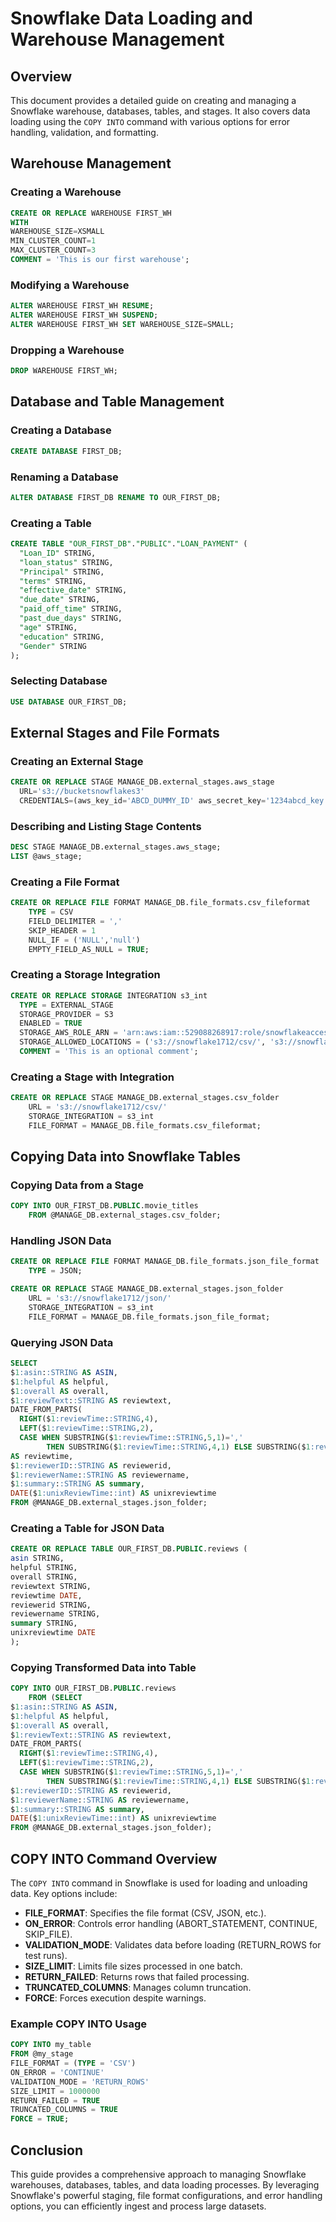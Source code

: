 # Snowflake Data Loading and Warehouse Management

## Overview
This document provides a detailed guide on creating and managing a Snowflake warehouse, databases, tables, and stages. It also covers data loading using the `COPY INTO` command with various options for error handling, validation, and formatting.

## Warehouse Management

### Creating a Warehouse
```sql
CREATE OR REPLACE WAREHOUSE FIRST_WH
WITH
WAREHOUSE_SIZE=XSMALL
MIN_CLUSTER_COUNT=1
MAX_CLUSTER_COUNT=3
COMMENT = 'This is our first warehouse';
```

### Modifying a Warehouse
```sql
ALTER WAREHOUSE FIRST_WH RESUME;
ALTER WAREHOUSE FIRST_WH SUSPEND;
ALTER WAREHOUSE FIRST_WH SET WAREHOUSE_SIZE=SMALL;
```

### Dropping a Warehouse
```sql
DROP WAREHOUSE FIRST_WH;
```

## Database and Table Management

### Creating a Database
```sql
CREATE DATABASE FIRST_DB;
```

### Renaming a Database
```sql
ALTER DATABASE FIRST_DB RENAME TO OUR_FIRST_DB;
```

### Creating a Table
```sql
CREATE TABLE "OUR_FIRST_DB"."PUBLIC"."LOAN_PAYMENT" (
  "Loan_ID" STRING,
  "loan_status" STRING,
  "Principal" STRING,
  "terms" STRING,
  "effective_date" STRING,
  "due_date" STRING,
  "paid_off_time" STRING,
  "past_due_days" STRING,
  "age" STRING,
  "education" STRING,
  "Gender" STRING
);
```

### Selecting Database
```sql
USE DATABASE OUR_FIRST_DB;
```

## External Stages and File Formats

### Creating an External Stage
```sql
CREATE OR REPLACE STAGE MANAGE_DB.external_stages.aws_stage
  URL='s3://bucketsnowflakes3'
  CREDENTIALS=(aws_key_id='ABCD_DUMMY_ID' aws_secret_key='1234abcd_key');
```

### Describing and Listing Stage Contents
```sql
DESC STAGE MANAGE_DB.external_stages.aws_stage;
LIST @aws_stage;
```

### Creating a File Format
```sql
CREATE OR REPLACE FILE FORMAT MANAGE_DB.file_formats.csv_fileformat
    TYPE = CSV
    FIELD_DELIMITER = ','
    SKIP_HEADER = 1
    NULL_IF = ('NULL','null')
    EMPTY_FIELD_AS_NULL = TRUE;
```

### Creating a Storage Integration
```sql
CREATE OR REPLACE STORAGE INTEGRATION s3_int
  TYPE = EXTERNAL_STAGE
  STORAGE_PROVIDER = S3
  ENABLED = TRUE
  STORAGE_AWS_ROLE_ARN = 'arn:aws:iam::529088268917:role/snowflakeaccessfrole'
  STORAGE_ALLOWED_LOCATIONS = ('s3://snowflake1712/csv/', 's3://snowflake1712/json/')
  COMMENT = 'This is an optional comment';
```

### Creating a Stage with Integration
```sql
CREATE OR REPLACE STAGE MANAGE_DB.external_stages.csv_folder
    URL = 's3://snowflake1712/csv/'
    STORAGE_INTEGRATION = s3_int
    FILE_FORMAT = MANAGE_DB.file_formats.csv_fileformat;
```

## Copying Data into Snowflake Tables

### Copying Data from a Stage
```sql
COPY INTO OUR_FIRST_DB.PUBLIC.movie_titles
    FROM @MANAGE_DB.external_stages.csv_folder;
```

### Handling JSON Data
```sql
CREATE OR REPLACE FILE FORMAT MANAGE_DB.file_formats.json_file_format
    TYPE = JSON;

CREATE OR REPLACE STAGE MANAGE_DB.external_stages.json_folder
    URL = 's3://snowflake1712/json/'
    STORAGE_INTEGRATION = s3_int
    FILE_FORMAT = MANAGE_DB.file_formats.json_file_format;
```

### Querying JSON Data
```sql
SELECT
$1:asin::STRING AS ASIN,
$1:helpful AS helpful,
$1:overall AS overall,
$1:reviewText::STRING AS reviewtext,
DATE_FROM_PARTS(
  RIGHT($1:reviewTime::STRING,4),
  LEFT($1:reviewTime::STRING,2),
  CASE WHEN SUBSTRING($1:reviewTime::STRING,5,1)=','
        THEN SUBSTRING($1:reviewTime::STRING,4,1) ELSE SUBSTRING($1:reviewTime::STRING,4,2) END)
AS reviewtime,
$1:reviewerID::STRING AS reviewerid,
$1:reviewerName::STRING AS reviewername,
$1:summary::STRING AS summary,
DATE($1:unixReviewTime::int) AS unixreviewtime
FROM @MANAGE_DB.external_stages.json_folder;
```

### Creating a Table for JSON Data
```sql
CREATE OR REPLACE TABLE OUR_FIRST_DB.PUBLIC.reviews (
asin STRING,
helpful STRING,
overall STRING,
reviewtext STRING,
reviewtime DATE,
reviewerid STRING,
reviewername STRING,
summary STRING,
unixreviewtime DATE
);
```

### Copying Transformed Data into Table
```sql
COPY INTO OUR_FIRST_DB.PUBLIC.reviews
    FROM (SELECT
$1:asin::STRING AS ASIN,
$1:helpful AS helpful,
$1:overall AS overall,
$1:reviewText::STRING AS reviewtext,
DATE_FROM_PARTS(
  RIGHT($1:reviewTime::STRING,4),
  LEFT($1:reviewTime::STRING,2),
  CASE WHEN SUBSTRING($1:reviewTime::STRING,5,1)=','
        THEN SUBSTRING($1:reviewTime::STRING,4,1) ELSE SUBSTRING($1:reviewTime::STRING,4,2) END) AS reviewtime,
$1:reviewerID::STRING AS reviewerid,
$1:reviewerName::STRING AS reviewername,
$1:summary::STRING AS summary,
DATE($1:unixReviewTime::int) AS unixreviewtime
FROM @MANAGE_DB.external_stages.json_folder);
```

## COPY INTO Command Overview

The `COPY INTO` command in Snowflake is used for loading and unloading data. Key options include:

- **FILE_FORMAT**: Specifies the file format (CSV, JSON, etc.).
- **ON_ERROR**: Controls error handling (ABORT_STATEMENT, CONTINUE, SKIP_FILE).
- **VALIDATION_MODE**: Validates data before loading (RETURN_ROWS for test runs).
- **SIZE_LIMIT**: Limits file sizes processed in one batch.
- **RETURN_FAILED**: Returns rows that failed processing.
- **TRUNCATED_COLUMNS**: Manages column truncation.
- **FORCE**: Forces execution despite warnings.

### Example COPY INTO Usage
```sql
COPY INTO my_table
FROM @my_stage
FILE_FORMAT = (TYPE = 'CSV')
ON_ERROR = 'CONTINUE'
VALIDATION_MODE = 'RETURN_ROWS'
SIZE_LIMIT = 1000000
RETURN_FAILED = TRUE
TRUNCATED_COLUMNS = TRUE
FORCE = TRUE;
```

## Conclusion
This guide provides a comprehensive approach to managing Snowflake warehouses, databases, tables, and data loading processes. By leveraging Snowflake's powerful staging, file format configurations, and error handling options, you can efficiently ingest and process large datasets.

